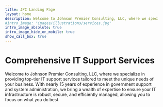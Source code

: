 ```yaml
---
title: JPC Landing Page
layout: home
description: Welcome to Johnson Premier Consulting, LLC, where we specialize in providing top-tier IT support services tailored to meet the unique needs of your business.
#intro_image: "images/illustrations/services.jpg"
intro_image_absolute: true
intro_image_hide_on_mobile: true
show_call_box: true
---
```


# Comprehensive IT Support Services

Welcome to Johnson Premier Consulting, LLC, where we specialize in providing top-tier IT support services tailored to meet the unique needs of your business. With nearly 15 years of experience in government support and system administration, we bring a wealth of expertise to ensure your IT infrastructure is robust, secure, and efficiently managed, allowing you to focus on what you do best.
